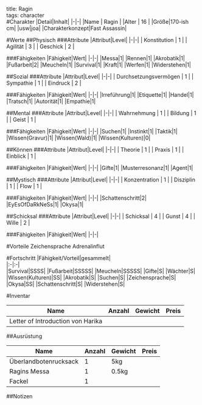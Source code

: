 title: Ragin  
tags: character  
#Charakter
|Detail|Inhalt|
|-|-|
|Name | Ragin |
|Alter | 16 |
|Größe|170-ish cm|
|usw|joa|
|Charakterkonzept|Fast Assassin|

#Werte
##Physisch
###Attribute
|Attribut|Level|
|-|-|
| Konstitution | 1 |
| Agilität | 3 |
| Geschick | 2 |

###Fähigkeiten
|Fähigkeit|Wert|
|-|-|
|Messa|1|
|Rennen|1|
|Akrobatik|1|
|Fußarbeit|2|
|Meucheln|1|
|Survival|1|
|Kraft|1|
|Werfen|1|
|Widerstehen|1|


##Sozial
###Attribute 
|Attribut|Level|
|-|-|
| Durchsetzungsvermögen | 1 |
| Sympathie | 1 |
| Eindruck | 2 |


###Fähigkeiten
|Fähigkeit|Wert|
|-|-|
|Irreführung|1|
|Etiquette|1|
|Handel|1|
|Tratsch|1|
|Autorität|1|
|Empathie|1|


##Mental
###Attribute 
|Attribut|Level|
|-|-|
| Wahrnehmung | 1 |
| Bildung | 1 |
| Geist | 1 |


###Fähigkeiten
|Fähigkeit|Wert|
|-|-|
|Suchen|1|
|Instinkt|1|
|Taktik|1|
|Wissen(Gravur)|1|
|Wissen(Wald)|1|
|Wissen(Kulturen)|0|


##Können
###Attribute 
|Attribut|Level|
|-|-|
| Theorie | 1 |
| Praxis | 1 |
| Einblick | 1 |


###Fähigkeiten
|Fähigkeit|Wert|
|-|-|
|Gifte|1|
|Musterresonanz|1|
|Agent|1|

##Mystisch
###Attribute 
|Attribut|Level|
|-|-|
| Konzentration | 1 |
| Disziplin | 1 |
| Flow | 1 |


###Fähigkeiten
|Fähigkeit|Wert|
|-|-|
|Schattenschritt|2|
|EyEsOfDaRkNeSs|1|
|Okysa|1|

##Schicksal
###Attribute 
|Attribut|Level|
|-|-|
| Schicksal | 4 |
| Gunst | 4 |
| Wille | 2 |

###Fähigkeiten
|Fähigkeit|Wert|
|-|-|

#Vorteile
Zeichensprache
Adrenalinflut

#Fortschritt
|Fähigkeit/Vorteil|gesammelt|  
|:-|:-|  
|Survival|SSSS|
|Fußarbeit|SSSSS|
|Meucheln|SSSSS|
|Gifte|S|
|Wächter|S|
|Wissen(Kulturen)|SS|
|Akrobatik|S|
|Suchen|S|
|Zeichensprache|S|
|Okysa|SS|
|Schattenschritt|S|
|Widerstehen|S|

#Inventar

|Name|Anzahl|Gewicht|Preis|
|---|---|---|---|
|Letter of Introduction von Harika||||

##Ausrüstung

|Name|Anzahl|Gewicht|Preis|
|---|---|---|---|
|Überlandbotenrucksack|1|5kg||
|Ragins Messa|1|0.5kg||
|Fackel|1|||

##Notizen